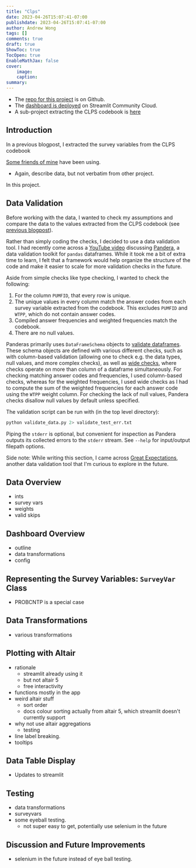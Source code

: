 ```yaml
---
title: "Clps"
date: 2023-04-26T15:07:41-07:00
publishdate: 2023-04-26T15:07:41-07:00
author: Andrew Wong
tags: []
comments: true
draft: true
ShowToc: true
TocOpen: true
EnableMathJax: false
cover:
    image:
    caption:
summary:
---
```

- The [repo for this project](https://github.com/andrewKOwong/clps)
is on Github.
- The [dashboard is deployed](https://clps-data.streamlit.app/) on Streamlit
Community Cloud.
- A sub-project extracting the CLPS codebook is
[here](https://mixedconclusions.com/blog/clps_survey_vars/)

## Introduction
In a previous blogpost, I extracted the survey variables from the CLPS codebook

[Some friends of mine](https://parallaxinformation.com/) have been using.

- Again, describe data, but not verbatim from other project.


In this project.

## Data Validation
Before working with the data, I wanted to check my assumptions and compare the
data to the values extracted from the CLPS codebook
(see [previous blogpost](https://mixedconclusions.com/blog/clps_survey_vars/)).

Rather than simply coding the checks, I decided to use a data validation tool.
I had recently come across a
[YouTube video](https://www.youtube.com/watch?v=-tU7fuUiq7w)
discussing [Pandera](https://pandera.readthedocs.io/en/stable/index.html),
a data validation toolkit for `pandas` dataframes.
While it took me a bit of extra time to learn, I felt that a framework would
help organize the structure of the code and make it easier to scale for more
validation checks in the future.

Aside from simple checks like type checking, I wanted to check the following:
1) For the column `PUMFID`, that every row is unique.
2) The unique values in every column match the answer codes from each
survey variable extracted from the codebook. This excludes `PUMFID` and `WTPP`,
which do not contain answer codes.
3) Compiled answer frequencies and weighted frequencies match the codebook.
4) There are no null values.

Panderas primarily uses `DataFrameSchema` objects to
[validate
dataframes](https://pandera.readthedocs.io/en/stable/dataframe_schemas.html).
These schema objects are defined with various different checks,
 such as with column-based validation
(allowing one to check e.g.
the data types, null values, and more complex checks),
as well as
[wide checks](https://pandera.readthedocs.io/en/stable/checks.html?highlight=wide#wide-checks),
where checks operate on more than column of a dataframe simultaneously.
For checking matching answer codes and frequencies, I used column-based checks,
whereas for the weighted frequencies, I used wide checks as I had to compute
the sum of the weighted frequencies for each answer code using the `WTPP`
weight column. For checking the lack of null values, Pandera checks
disallow null values by default unless specified.

The validation script can be run with (in the top level directory):
```bash
python validate_data.py 2> validate_test_err.txt
```
Piping the `stderr` is optional, but convenient for inspection as Pandera
outputs its collected errors to the `stderr` stream. See `--help` for
input/output filepath options.

Side note: While writing this section, I came across [Great
Expectations](https://github.com/great-expectations/great_expectations),
another data validation tool that I'm curious to explore in the future.

## Data Overview
- ints
- survey vars
- weights
- valid skips

## Dashboard Overview
- outline
- data transformations
- config

## Representing the Survey Variables: `SurveyVar` Class
- PROBCNTP is a special case

## Data Transformations
- various transformations

## Plotting with Altair
- rationale
    - streamlit already using it
    - but not altair 5
    - free interactivity
- functions mostly in the app
- weird altair stuff
    - sort order
    - docs colour sorting actually from altair 5, which streamlit doesn't
    currently support
- why not use altair aggregations
    - testing
- line label breaking.
- tooltips

## Data Table Display
- Updates to streamlit

## Testing
- data transformations
- surveyvars
- some eyeball testing.
    - not super easy to get, potentially use selenium in the future

## Discussion and Future Improvements
- selenium in the future instead of eye ball testing.